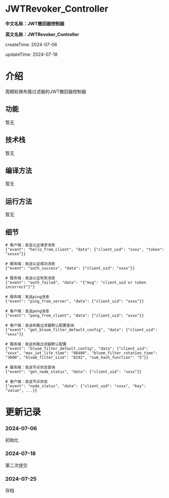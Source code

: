 # JWTRevoker_Controller

**中文名称：JWT撤回器控制器**

**英文名称：JWTRevoker_Controller**

createTime: 2024-07-06

updateTIme: 2024-07-18

# 介绍

周期轮换布隆过滤器的JWT撤回器控制器

## 功能

暂无

## 技术栈

暂无

## 编译方法

暂无

## 运行方法

暂无

## 细节

```
# 客户端：发送认证请求消息
{"event": "hello_from_client", "data": {"client_uid": "xxxx", "token": "xxxxx"}}

# 服务端：发送认证成功消息
{"event": "auth_success", "data": {"client_uid": "xxxx"}}

# 服务端：发送认证失败消息
{"event": "auth_failed", "data": "{"msg": "client_uid or token incorrect"}"}

# 服务端：发送ping消息
{"event": "ping_from_server", "data": {"client_uid": "xxxx"}}

# 客户端：发送pong消息
{"event": "pong_from_client", "data": {"client_uid": "xxxx"}}

# 客户端：发送布隆过滤器默认配置查询
{"event": "get_bloom_filter_default_config", "data": {"client_uid": "xxxx"}}

# 服务端：发送布隆过滤器默认配置
{"event": "bloom_filter_default_config", "data": {"client_uid": "xxxx", "max_jwt_life_time": "86400", "bloom_filter_rotation_time": "3600", "bloom_filter_size": "8192", "num_hash_function": "5"}}

# 服务端：发送节点状态查询
{"event": "get_node_status", "data": {"client_uid": "xxxx"}}

# 客户端：发送节点状态
{"event": "node_status", "data": {"client_uid": "xxxx", "key": "value", ...}}

```

# 更新记录

### 2024-07-06

初始化

### 2024-07-18

第二次提交

### 2024-07-25

存档